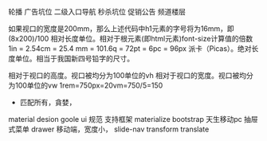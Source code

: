 轮播
广告坑位
二级入口导航
秒杀坑位
促销公告
频道楼层

如果视口的宽度是200mm，那么上述代码中h1元素的字号将为16mm，即(8x200)/100
相对长度单位。相对于根元素(即html元素)font-size计算值的倍数
1in = 2.54cm = 25.4 mm = 101.6q = 72pt = 6pc = 96px
派卡（Picas）。绝对长度单位。相当于我国新四号铅字的尺寸。


相对于视口的高度。视口被均分为100单位的vh
相对于视口的宽度。视口被均分为100单位的vw
1rem=750px=20vm=750/5=150
* 匹配所有，貪婪，

material desion
 goole ui 规范
 支持框架 materialize
 bootstrap 天生移动pc
  抽屉式菜单
  drawer 移动端，宽度小，
  slide-nav transform translate